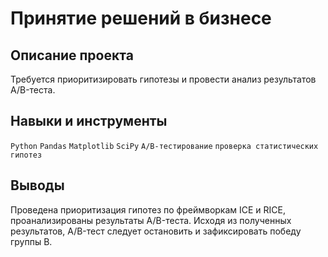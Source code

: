 # Принятие решений в бизнесе

## Описание проекта
Требуется приоритизировать гипотезы и провести анализ результатов A/B-теста.

## Навыки и инструменты
`Python` `Pandas` `Matplotlib` `SciPy` `A/B-тестирование` `проверка статистических гипотез`

## Выводы
Проведена приоритизация гипотез по фреймворкам ICE и RICE, проанализированы результаты A/B-теста. Исходя из полученных результатов, A/B-тест следует остановить и зафиксировать победу группы B.
